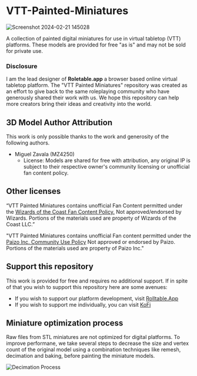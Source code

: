 # VTT-Painted-Miniatures

![Screenshot 2024-02-21 145028](https://github.com/user-attachments/assets/a18b1afa-a78e-4df5-96db-e693ea47d808)

A collection of painted digital miniatures for use in virtual tabletop (VTT) platforms. These models are provided for free "as is" and may not be sold for private use.

### Disclosure

I am the lead designer of **Roletable.app** a browser based online virtual tabletop platform. The "VTT Painted Miniatures" repository was created as an effort to give back to the same roleplaying community who have generously shared their work with us. We hope this repository can help more creators bring their ideas and creativity into the world.

## 3D Model Author Attribution

This work is only possible thanks to the work and generosity of the following authors.

- Miguel Zavala (MZ4250)
   - License: Models are shared for free with attribution, any original IP is subject to their respective owner's community licensing or unofficial fan content policy.

## Other licenses

“VTT Painted Miniatures contains unofficial Fan Content permitted under the [Wizards of the Coast Fan Content Policy.](https://company.wizards.com/en/legal/fancontentpolicy) Not approved/endorsed by Wizards. Portions of the materials used are property of Wizards of the Coast LLC.”

"VTT Painted Miniatures contains unofficial Fan content permitted under the [Paizo Inc. Community Use Policy](https://paizo.com/community/communityuse) Not approved or endorsed by Paizo. Portions of the materials used are property of Paizo Inc."

## Support this repository

This work is provided for free and requires no additional support. If in spite of that you wish to support this repository here are some avenues:
- If you wish to support our platform development, visit [Rolltable.App](https://rolltable.app/)
- If you wish to support me individually, you can visit [KoFi](https://ko-fi.com/jerbo)

## Miniature optimization process

Raw files from STL miniatures are not optimized for digital platforms. To improve performane, we take several steps to decrease the size and vertex count of the original model using a combination techniques like remesh, decimation and baking, before painting the miniature models.

![Decimation Process](https://github.com/user-attachments/assets/31d4fd29-cbd6-4ee8-bcf6-e1c899852764)
